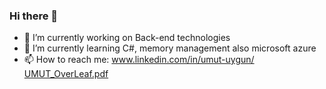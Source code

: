 ### Hi there 👋

- 🔭 I’m currently working on Back-end technologies
- 🌱 I’m currently learning C#, memory management also microsoft azure
- 📫 How to reach me: www.linkedin.com/in/umut-uygun/
[UMUT_OverLeaf.pdf](https://github.com/OkcuYazilimci/OkcuYazilimci/files/13872653/UMUT_OverLeaf.pdf)

